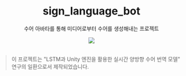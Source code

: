 <div align=center>
  <h1>sign_language_bot</h1>
  <p>수어 아바타를 통해 미디어로부터 수어를 생성해내는 프로젝트</p>
  <img src="https://shields.io/badge/숭실대학교_제14회_캡스톤디자인_경진대회-Gold_Award-FFDC73.svg?&style=for-the-badge&logoColor=white"/><br>
</div>

<br>

<blockquote>
  <p>이 프로젝트는 "LSTM과 Unity 엔진을 활용한 실시간 양방향 수어 번역 모델" 연구의 일환으로서 제작되었습니다.</p>
</blockquote>